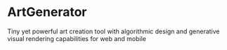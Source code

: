 # ArtGenerator
Tiny yet powerful art creation tool with algorithmic design and generative visual rendering capabilities for web and mobile
